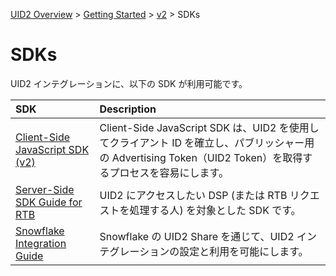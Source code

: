 [UID2 Overview](../../../README.md) > [Getting Started](../../README.md) > [v2](../summary-doc-v2.md) > SDKs

# SDKs

UID2 インテグレーションに、以下の SDK が利用可能です。

| SDK                                                        | Description                                                                                                                                                  |
| :--------------------------------------------------------- | :----------------------------------------------------------------------------------------------------------------------------------------------------------- |
| [Client-Side JavaScript SDK (v2)](client-side-identity.md) | Client-Side JavaScript SDK は、UID2 を使用してクライアント ID を確立し、パブリッシャー用の Advertising Token（UID2 Token）を取得するプロセスを容易にします。 |
| [Server-Side SDK Guide for RTB](dsp-client-v1-overview.md) | UID2 にアクセスしたい DSP (または RTB リクエストを処理する人) を対象とした SDK です。                                                                        |
| [Snowflake Integration Guide](snowflake_integration.md)    | Snowflake の UID2 Share を通じて、UID2 インテグレーションの設定と利用を可能にします。                                                                        |
